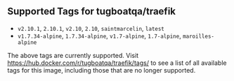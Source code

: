 ## Supported Tags for tugboatqa/traefik

* `v2.10.1`, `2.10.1`, `v2.10`, `2.10`, `saintmarcelin`, `latest`
* `v1.7.34-alpine`, `1.7.34-alpine`, `v1.7-alpine`, `1.7-alpine`, `maroilles-alpine`

The above tags are currently supported. Visit https://hub.docker.com/r/tugboatqa/traefik/tags/ to see a list of all available tags for this image, including those that are no longer supported.
